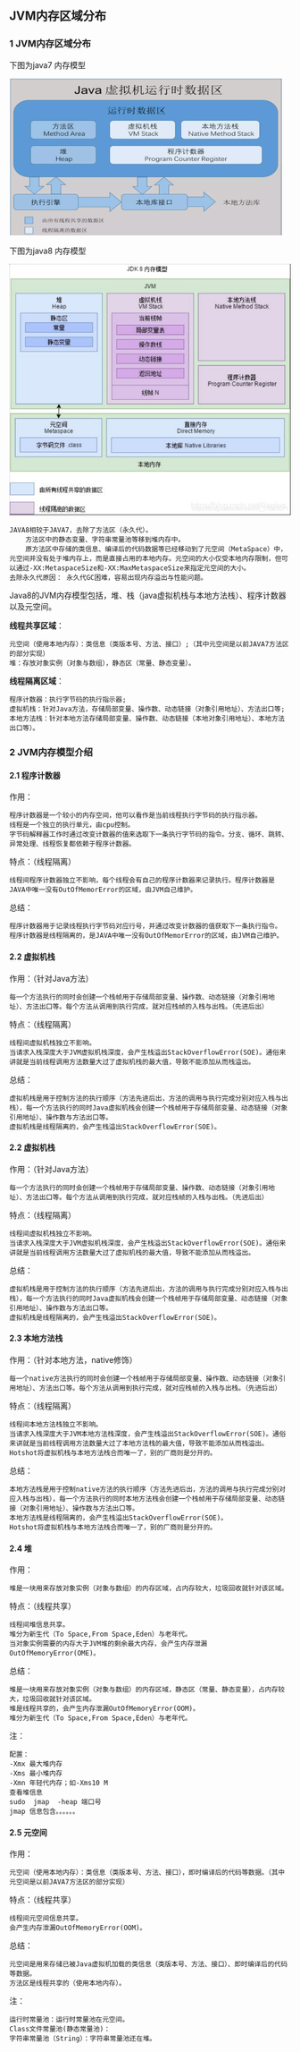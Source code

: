 ## JVM内存区域分布


### 1 JVM内存区域分布

下图为java7 内存模型

![Image text](./images/JAVA7.PNG)

下图为java8 内存模型

![Image text](./images/JAVA8.PNG)

    JAVA8相较于JAVA7，去除了方法区（永久代）。
        方法区中的静态变量、字符串常量池等移到堆内存中。
        原方法区中存储的类信息、编译后的代码数据等已经移动到了元空间（MetaSpace）中，元空间并没有处于堆内存上，而是直接占用的本地内存。元空间的大小仅受本地内存限制，但可以通过-XX:MetaspaceSize和-XX:MaxMetaspaceSize来指定元空间的大小。
    去除永久代原因： 永久代GC困难，容易出现内存溢出与性能问题。

Java8的JVM内存模型包括，堆、栈（java虚拟机栈与本地方法栈）、程序计数器以及元空间。

**线程共享区域**：

    元空间（使用本地内存）：类信息（类版本号、方法、接口）;（其中元空间是以前JAVA7方法区的部分实现）
    堆：存放对象实例（对象与数组），静态区（常量、静态变量）。

**线程隔离区域**：

    程序计数器：执行字节码的执行指示器;
    虚拟机栈：针对Java方法，存储局部变量、操作数、动态链接（对象引用地址）、方法出口等;
    本地方法栈：针对本地方法存储局部变量、操作数、动态链接（本地对象引用地址）、本地方法出口等）。

### 2 JVM内存模型介绍

#### 2.1 程序计数器

作用：

    程序计数器是一个较小的内存空间，他可以看作是当前线程执行字节码的执行指示器。
    线程是一个独立的执行单元，由cpu控制。
    字节码解释器工作时通过改变计数器的值来选取下一条执行字节码的指令。分支、循环、跳转、异常处理、线程恢复都依赖于程序计数器。
特点：（线程隔离）

    线程间程序计数器独立不影响，每个线程会有自己的程序计数器来记录执行。程序计数器是JAVA中唯一没有OutOfMemorError的区域，由JVM自己维护。

总结：
    
    程序计数器用于记录线程执行字节码对应行号，并通过改变计数器的值获取下一条执行指令。
    程序计数器是线程隔离的，是JAVA中唯一没有OutOfMemorError的区域，由JVM自己维护。

#### 2.2 虚拟机栈

作用：（针对Java方法）

    每一个方法执行的同时会创建一个栈帧用于存储局部变量、操作数、动态链接（对象引用地址）、方法出口等。每个方法从调用到执行完成，就对应栈帧的入栈与出栈。（先进后出）

特点：（线程隔离）

    线程间虚拟机栈独立不影响。
    当请求入栈深度大于JVM虚拟机栈深度，会产生栈溢出StackOverflowError(SOE)。通俗来讲就是当前线程调用方法数量大过了虚拟机栈的最大值，导致不能添加从而栈溢出。

总结：

    虚拟机栈是用于控制方法的执行顺序（方法先进后出，方法的调用与执行完成分别对应入栈与出栈），每一个方法执行的同时Java虚拟机栈会创建一个栈帧用于存储局部变量、动态链接（对象引用地址）、操作数与方法出口等。
    虚拟机栈是线程隔离的，会产生栈溢出StackOverflowError(SOE)。

#### 2.2 虚拟机栈

作用：（针对Java方法）

    每一个方法执行的同时会创建一个栈帧用于存储局部变量、操作数、动态链接（对象引用地址）、方法出口等。每个方法从调用到执行完成，就对应栈帧的入栈与出栈。（先进后出）

特点：（线程隔离）

    线程间虚拟机栈独立不影响。
    当请求入栈深度大于JVM虚拟机栈深度，会产生栈溢出StackOverflowError(SOE)。通俗来讲就是当前线程调用方法数量大过了虚拟机栈的最大值，导致不能添加从而栈溢出。

总结：

    虚拟机栈是用于控制方法的执行顺序（方法先进后出，方法的调用与执行完成分别对应入栈与出栈），每一个方法执行的同时Java虚拟机栈会创建一个栈帧用于存储局部变量、动态链接（对象引用地址）、操作数与方法出口等。
    虚拟机栈是线程隔离的，会产生栈溢出StackOverflowError(SOE)。

#### 2.3 本地方法栈

作用：（针对本地方法，native修饰）

    每一个native方法执行的同时会创建一个栈帧用于存储局部变量、操作数、动态链接（对象引用地址）、方法出口等。每个方法从调用到执行完成，就对应栈帧的入栈与出栈。（先进后出）

特点：（线程隔离）

    线程间本地方法栈独立不影响。
    当请求入栈深度大于JVM本地方法栈深度，会产生栈溢出StackOverflowError(SOE)。通俗来讲就是当前线程调用方法数量大过了本地方法栈的最大值，导致不能添加从而栈溢出。
    Hotshot将虚拟机栈与本地方法栈合而唯一了，别的厂商则是分开的。

总结：

    本地方法栈是用于控制native方法的执行顺序（方法先进后出，方法的调用与执行完成分别对应入栈与出栈），每一个方法执行的同时本地方法栈会创建一个栈帧用于存储局部变量、动态链接（对象引用地址）、操作数与方法出口等。
    本地方法栈是线程隔离的，会产生栈溢出StackOverflowError(SOE)。
    Hotshot将虚拟机栈与本地方法栈合而唯一了，别的厂商则是分开的。

#### 2.4 堆

作用：

    堆是一块用来存放对象实例（对象与数组）的内存区域，占内存较大，垃圾回收就针对该区域。

特点：（线程共享）

    线程间堆信息共享。
    堆分为新生代（To Space,From Space,Eden）与老年代。
    当对象实例需要的内存大于JVM堆的剩余最大内存，会产生内存泄漏OutOfMemoryError(OME)。

总结：

    堆是一块用来存放对象实例（对象与数组）的内存区域，静态区（常量、静态变量），占内存较大，垃圾回收就针对该区域。
    堆是线程共享的，会产生内存泄漏OutOfMemoryError(OOM)。
    堆分为新生代（To Space,From Space,Eden）与老年代。
注：

    配置：
    -Xmx 最大堆内存
    -Xms 最小堆内存
    -Xmn 年轻代内存；如-Xms10 M
    查看堆信息
    sudo  jmap  -heap 端口号
    jmap 信息包含。。。。。。

#### 2.5 元空间

作用：

    元空间（使用本地内存）：类信息（类版本号、方法、接口），即时编译后的代码等数据。（其中元空间是以前JAVA7方法区的部分实现）

特点：（线程共享）

    线程间元空间信息共享。
    会产生内存泄漏OutOfMemoryError(OOM)。

总结：

    元空间是用来存储已被Java虚拟机加载的类信息（类版本号、方法、接口）、即时编译后的代码等数据。
    方法区是线程共享的（使用本地内存）。

注：

    运行时常量池：运行时常量池在元空间。
    Class文件常量池(静态常量池)：
    字符串常量池（String）：字符串常量池还在堆。